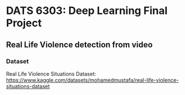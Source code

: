 # **DATS 6303: Deep Learning Final Project**
## Real Life Violence detection from video

### Dataset
Real Life Violence Situations Dataset: https://www.kaggle.com/datasets/mohamedmustafa/real-life-violence-situations-dataset
